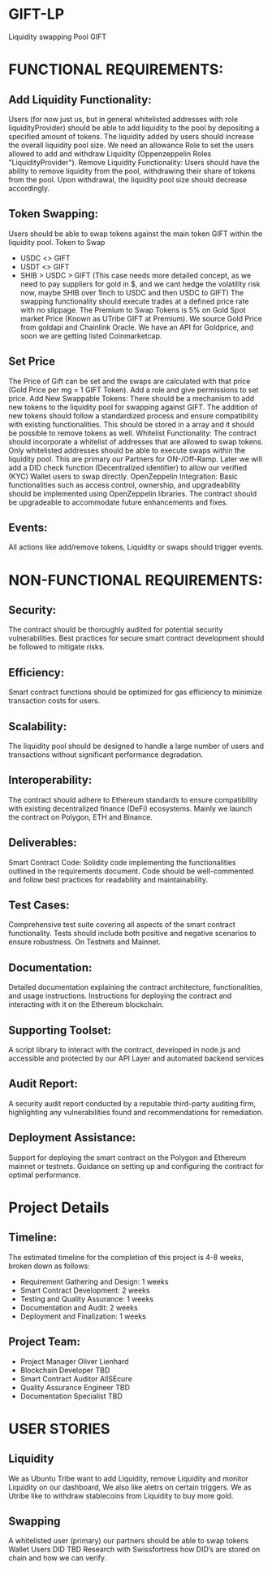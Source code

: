 # GIFT-LP
Liquidity swapping Pool GIFT
# FUNCTIONAL REQUIREMENTS:
## Add Liquidity Functionality:
Users (for now just us, but in general whitelisted addresses with role liquidityProvider) should be able to add liquidity to the pool by depositing a specified amount of tokens. The liquidity added by users should increase the overall liquidity pool size.
We need an allowance Role to set the users allowed to add and withdraw Liquidity (Oppenzeppelin Roles "LiquidityProvider").
Remove Liquidity Functionality:
Users should have the ability to remove liquidity from the pool, withdrawing their share of tokens from the pool. Upon withdrawal, the liquidity pool size should decrease accordingly.
## Token Swapping:
Users should be able to swap tokens against the main token GIFT within the liquidity pool.
Token to Swap
+ USDC <> GIFT
+	USDT <> GIFT
+	SHIB > USDC > GIFT (This case needs more detailed concept, as we need to pay suppliers for gold in $, and we cant hedge the volatility risk now, maybe SHIB over 1Inch to USDC and then USDC to GIFT)
The swapping functionality should execute trades at a defined price rate with no slippage.
The Premium to Swap Tokens is 5% on Gold Spot market Price (Known as UTribe GIFT at Premium). We source Gold Price from goldapi and Chainlink Oracle.
We have an API for Goldprice, and soon we are getting listed Coinmarketcap.
## Set Price
The Price of Gift can be set and the swaps are calculated with that price (Gold Price per mg = 1 GIFT Token). Add a role and give permissions to set price.
Add New Swappable Tokens:
There should be a mechanism to add new tokens to the liquidity pool for swapping against GIFT. The addition of new tokens should follow a standardized process and ensure compatibility with existing functionalities. This should be stored in a array and it should be possible to remove tokens as well.
Whitelist Functionality:
The contract should incorporate a whitelist of addresses that are allowed to swap tokens. Only whitelisted addresses should be able to execute swaps within the liquidity pool. This are primary our Partners for ON-/Off-Ramp. Later we will add a DID check function (Decentralized identifier) to allow our verified (KYC) Wallet users to swap directly.
OpenZeppelin Integration:
Basic functionalities such as access control, ownership, and upgradeability should be implemented using OpenZeppelin libraries. The contract should be upgradeable to accommodate future enhancements and fixes.
## Events:
All actions like add/remove tokens, Liquidity or swaps should trigger events.
# NON-FUNCTIONAL REQUIREMENTS:
## Security:
The contract should be thoroughly audited for potential security vulnerabilities. Best practices for secure smart contract development should be followed to mitigate risks.
## Efficiency:
Smart contract functions should be optimized for gas efficiency to minimize transaction costs for users.
## Scalability:
The liquidity pool should be designed to handle a large number of users and transactions without significant performance degradation.
## Interoperability:
The contract should adhere to Ethereum standards to ensure compatibility with existing decentralized finance (DeFi) ecosystems.
Mainly we launch the contract on Polygon, ETH and Binance.
## Deliverables:
Smart Contract Code:
Solidity code implementing the functionalities outlined in the requirements document. Code should be well-commented and follow best practices for readability and maintainability.
## Test Cases:
Comprehensive test suite covering all aspects of the smart contract functionality. Tests should include both positive and negative scenarios to ensure robustness. On Testnets and Mainnet.
## Documentation:
Detailed documentation explaining the contract architecture, functionalities, and usage instructions.
Instructions for deploying the contract and interacting with it on the Ethereum blockchain.
## Supporting Toolset:
A script library to interact with the contract, developed in node.js and accessible and protected by our API Layer and automated backend services
## Audit Report:
A security audit report conducted by a reputable third-party auditing firm, highlighting any vulnerabilities found and recommendations for remediation.
## Deployment Assistance:
Support for deploying the smart contract on the Polygon and Ethereum mainnet or testnets. Guidance on setting up and configuring the contract for optimal performance.
 
# Project Details
## Timeline:
The estimated timeline for the completion of this project is 4-8 weeks, broken down as follows:
+ Requirement Gathering and Design: 1 weeks
+ Smart Contract Development: 2 weeks
+ Testing and Quality Assurance: 1 weeks
+ Documentation and Audit: 2 weeks
+ Deployment and Finalization: 1 weeks
## Project Team:
+ Project Manager Oliver Lienhard
+ Blockchain Developer TBD
+ Smart Contract Auditor AllSEcure
+ Quality Assurance Engineer TBD
+ Documentation Specialist TBD

# USER STORIES
## Liquidity
We as Ubuntu Tribe want to add Liquidity, remove Liquidity and monitor Liquidity on our dashboard, We also like aletrs on certain triggers.
We as Utribe like to withdraw stablecoins from Liquidity to buy more gold.
## Swapping
A whitelisted user (primary) our partners should be able to swap tokens 
Wallet Users DID
TBD Research with Swissfortress how DID’s are stored on chain and how we can verify.


